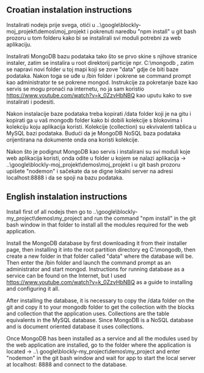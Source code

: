 ## Croatian instalation instructions
Instalirati nodejs prije svega, otići u ..\google\blockly-moj_projekt\demos\moj_projekt i pokrenuti naredbu "npm install"
u git bash prozoru u tom folderu kako bi se instalirali svi moduli potrebni za web aplikaciju.

Instalirati MongoDB bazu podataka tako što se prvo skine s njihove stranice instaler, zatim se instalira u root direktorij particije npr. C:\mongodb , zatim se napravi novi folder u toj mapi koji se zove "data" gdje će biti baze podataka. Nakon toga se uđe u /bin folder i pokrene se command prompt kao administrator te se pokrene mongod. Instrukcije za pokretanje baze kao servis se mogu pronaći na internetu, no ja sam koristio https://www.youtube.com/watch?v=k_0ZzvHbNBQ kao uputu kako to sve instalirati i podesiti.

Nakon instalacije baze podataka treba kopirati /data folder koji je na gitu i kopirati ga u vaš mongodb folder kako bi dobili kolekcije s blokovima i kolekciju koju aplikacija koristi. Kolekcije (collection) su ekvivalenti tablica u MySQL bazi podataka. Budući da je MongoDB NoSQL baza podataka orijentirana na dokumente onda ona koristi kolekcije.

Nakon što je podignut MongoDB kao servis i instalirani su svi moduli koje web aplikacija koristi, onda odite u folder u kojem se nalazi aplikacija -> ..\google\blockly-moj_projekt\demos\moj_projekt i u git bash prozoru upišete "nodemon" i sačekate da se digne lokalni server na adresi localhost:8888 i da se spoji na bazu podataka.

## English instalation instructions
Install first of all nodejs then go to ..\google\blockly-my_project\demos\my_project and run the command "npm install" in the git bash window in that folder to install all the modules required for the web application.

Install the MongoDB database by first downloading it from their installer page, then installing it into the root partition directory eg C:\mongodb, then create a new folder in that folder called "data" where the database will be. Then enter the /bin folder and launch the command prompt as an administrator and start mongod. Instructions for running database as a service can be found on the Internet, but I used https://www.youtube.com/watch?v=k_0ZzvHbNBQ as a guide to installing and configuring it all.

After installing the database, it is necessary to copy the /data folder on the git and copy it to your mongodb folder to get the collection with the blocks and collection that the application uses. Collections are the table equivalents in the MySQL database. Since MongoDB is a NoSQL database and is document oriented database it uses collections.

Once MongoDB has been installed as a service and all the modules used by the web application are installed, go to the folder where the application is located -> ..\ google\blockly-my_project\demos\my_project and enter "nodemon" in the git bash window and wait for app to start the local server at localhost: 8888 and connect to the database.
